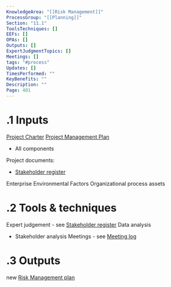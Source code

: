 ```yaml
---
KnowledgeArea: "[[Risk Management]]"
ProcessGroup: "[[Planning]]"
Section: "11.1"
ToolsTechniques: []
EEFs: []
OPAs: []
Outputs: []
ExpertJudgmentTopics: []
Meetings: []
tags: "#process"
Updates: []
TimesPerformed: ""
KeyBenefits: ""
Description: ""
Page: 401
---
```

# .1 Inputs
[Project Charter](Project%20Charter.md)
[Project Management Plan](Project%20Management%20Plan.md)
* All components

Project documents:
* [Stakeholder register](Stakeholder%20register.md)

Enterprise Environmental Factors
Organizational process assets

# .2 Tools & techniques
Expert judgement - see [Stakeholder register](Stakeholder%20register.md)
Data analysis
* Stakeholder analysis
Meetings - see [Meeting log](Meeting%20log.md)

# .3 Outputs
new [Risk Management plan](Risk%20Management%20plan.md)

